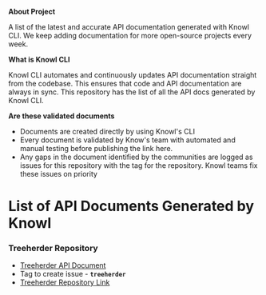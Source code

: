 **About Project**

A list of the latest and accurate API documentation generated with Knowl CLI. We keep adding documentation for more open-source projects every week.

**What is Knowl CLI** 

Knowl CLI automates and continuously updates API documentation straight from the codebase. This ensures that code and API documentation are always in sync. This repository has the list of all the API docs generated by Knowl CLI. 

**Are these validated documents** 

- Documents are created directly by using Knowl's CLI
- Every document is validated by Know's team with automated and manual testing before publishing the link here.
- Any gaps in the document identified by the communities are logged as issues for this repository with the tag for the repository. Knowl teams fix these issues on priority

# List of API Documents Generated by Knowl
### Treeherder Repository
- [Treeherder API Document](https://app.knowl.io/project/ff5f5677-9660-4790-b376-6636f5146336/get%2Fapi%2Fjobs%2F)
- Tag to create issue - **`treeherder`**
- [Treeherder Repository Link](https://github.com/mozilla/treeherder)
